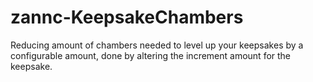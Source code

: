# zannc-KeepsakeChambers
Reducing amount of chambers needed to level up your keepsakes by a configurable amount, done by altering the increment amount for the keepsake.
